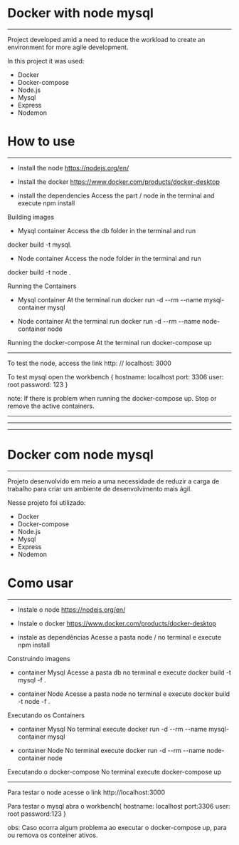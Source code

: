 # Docker with node mysql
________________________________________________________________________________________________________________________________________________________________

Project developed amid a need to reduce the workload to create an environment for
more agile development.

In this project it was used:
* Docker
* Docker-compose
* Node.js
* Mysql
* Express
* Nodemon

# How to use
________________________________________________________________________________________________________________________________________________________________

* Install the node
https://nodejs.org/en/


* Install the docker
https://www.docker.com/products/docker-desktop

* install the dependencies
Access the part / node in the terminal and execute
npm install

Building images

* Mysql container
Access the db folder in the terminal and run

docker build -t mysql.

* Node container
Access the node folder in the terminal and run

docker build -t node .

Running the Containers

* Mysql container
At the terminal run
docker run -d --rm --name mysql-container mysql

* Node container
At the terminal run
docker run -d --rm --name node-container node


Running the docker-compose
At the terminal run
docker-compose up

________________________________________________________________________________________________________________________________________________________________

To test the node, access the link http: // localhost: 3000

To test mysql open the workbench {
hostname: localhost
port: 3306
user: root
password: 123
}

note: If there is  problem when running the docker-compose up.
Stop or remove the active containers.



________________________________________________________________________________________________________________________________
________________________________________________________________________________________________________________________________
________________________________________________________________________________________________________________________________




        

# Docker com node mysql
________________________________________________________________________________________________________________________________

Projeto desenvolvido em meio a uma necessidade de reduzir a carga de trabalho para criar um ambiente de desenvolvimento mais ágil.

Nesse projeto foi utilizado:
* Docker
* Docker-compose
* Node.js
* Mysql
* Express
* Nodemon

# Como usar
________________________________________________________________________________________________________________________________

* Instale o node
        https://nodejs.org/en/


* Instale o docker
        https://www.docker.com/products/docker-desktop

* instale as dependências
        Acesse a pasta node / no terminal e execute
            npm install

Construindo imagens

* container Mysql
        Acesse a pasta db no terminal e execute
            docker build -t mysql -f .

* container Node
        Acesse a pasta node no terminal e execute
            docker build -t node -f .

Executando os Containers

 * container Mysql
        No terminal execute
          docker run -d --rm --name mysql-container mysql

 * container Node
        No terminal execute
            docker run -d --rm --name node-container node


Executando o docker-compose
        No terminal execute
            docker-compose up

________________________________________________________________________________________________________________________________

Para testar o node acesse o link http://localhost:3000

Para testar o mysql abra o workbench{
    hostname: localhost
    port:3306
    user: root
    password:123
}

obs: Caso ocorra algum problema ao executar o docker-compose up, para ou remova os conteiner ativos.
